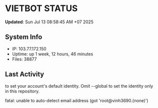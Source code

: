 # VIETBOT STATUS
**Updated**: Sun Jul 13 08:58:45 AM +07 2025

## System Info
- IP: 103.77.172.150
- Uptime: up 1 week, 12 hours, 46 minutes
- Files: 38877

## Last Activity

to set your account's default identity.
Omit --global to set the identity only in this repository.

fatal: unable to auto-detect email address (got 'root@vinh3690.(none)')
